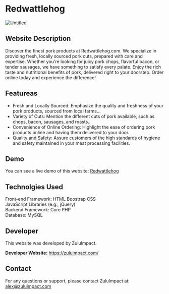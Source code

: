 # Redwattlehog


![Untitled](https://github.com/user-attachments/assets/dd90ece6-4375-4474-b9f1-6e1572766159)



<h2>Website Description</h2>
Discover the finest pork products at Redwattlehog.com. We specialize in providing fresh, locally sourced pork cuts, prepared with care and expertise. Whether you're looking for juicy pork chops, flavorful bacon, or tender sausages, we have something to satisfy every palate. Enjoy the rich taste and nutritional benefits of pork, delivered right to your doorstep. Order online today and experience the difference!

<h2>Featureas</h2>
  <ul>
  <li>Fresh and Locally Sourced: Emphasize the quality and freshness of your pork products, sourced from local farms...</li>
 <li>Variety of Cuts: Mention the different cuts of pork available, such as chops, bacon, sausages, and roasts..</li>
    <li>Convenience of Online Ordering: Highlight the ease of ordering pork products online and having them delivered to your door.</li>
    <li>Quality and Safety: Assure customers of the high standards of hygiene and safety maintained in your meat processing facilities.</li>
  </ul>

<h2>Demo</h2>
You can see a live demo of this website: <a href="https://redwattlehog.com/"> Redwattlehog </a>

<h2>Technolgies Used</h2>
Front-end Framework: HTML Boostrap CSS <br>
JavaScript Libraries (e.g., jQuery) <br>
Backend Framework: Core PHP <br>
Database: MySQL <br>

<h2>Developer</h2>
This website was developed by ZuluImpact.

**Developer Website:** https://zuluimpact.com/


<h2>Contact</h2>
For any questions or support, please contact ZuluImpact at: <a href="alex@zuluimpact.com">alex@zuluimpact.com</a>
